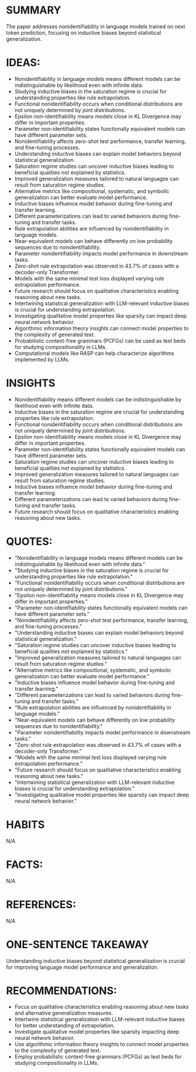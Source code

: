 # SUMMARY
The paper addresses nonidentifiability in language models trained on next token prediction, focusing on inductive biases beyond statistical generalization.

# IDEAS:
- Nonidentifiability in language models means different models can be indistinguishable by likelihood even with infinite data.
- Studying inductive biases in the saturation regime is crucial for understanding properties like rule extrapolation.
- Functional nonidentifiability occurs when conditional distributions are not uniquely determined by joint distributions.
- Epsilon non-identifiability means models close in KL Divergence may differ in important properties.
- Parameter non-identifiability states functionally equivalent models can have different parameter sets.
- Nonidentifiability affects zero-shot test performance, transfer learning, and fine-tuning processes.
- Understanding inductive biases can explain model behaviors beyond statistical generalization.
- Saturation regime studies can uncover inductive biases leading to beneficial qualities not explained by statistics.
- Improved generalization measures tailored to natural languages can result from saturation regime studies.
- Alternative metrics like compositional, systematic, and symbolic generalization can better evaluate model performance.
- Inductive biases influence model behavior during fine-tuning and transfer learning.
- Different parameterizations can lead to varied behaviors during fine-tuning and transfer tasks.
- Rule extrapolation abilities are influenced by nonidentifiability in language models.
- Near-equivalent models can behave differently on low probability sequences due to nonidentifiability.
- Parameter nonidentifiability impacts model performance in downstream tasks.
- Zero-shot rule extrapolation was observed in 43.7% of cases with a decoder-only Transformer.
- Models with the same minimal test loss displayed varying rule extrapolation performance.
- Future research should focus on qualitative characteristics enabling reasoning about new tasks.
- Intertwining statistical generalization with LLM-relevant inductive biases is crucial for understanding extrapolation.
- Investigating qualitative model properties like sparsity can impact deep neural network behavior.
- Algorithmic information theory insights can connect model properties to the complexity of generated text.
- Probabilistic context-free grammars (PCFGs) can be used as test beds for studying compositionality in LLMs.
- Computational models like RASP can help characterize algorithms implemented by LLMs.

# INSIGHTS
- Nonidentifiability means different models can be indistinguishable by likelihood even with infinite data.
- Inductive biases in the saturation regime are crucial for understanding properties like rule extrapolation.
- Functional nonidentifiability occurs when conditional distributions are not uniquely determined by joint distributions.
- Epsilon non-identifiability means models close in KL Divergence may differ in important properties.
- Parameter non-identifiability states functionally equivalent models can have different parameter sets.
- Saturation regime studies can uncover inductive biases leading to beneficial qualities not explained by statistics.
- Improved generalization measures tailored to natural languages can result from saturation regime studies.
- Inductive biases influence model behavior during fine-tuning and transfer learning.
- Different parameterizations can lead to varied behaviors during fine-tuning and transfer tasks.
- Future research should focus on qualitative characteristics enabling reasoning about new tasks.

# QUOTES:
- "Nonidentifiability in language models means different models can be indistinguishable by likelihood even with infinite data."
- "Studying inductive biases in the saturation regime is crucial for understanding properties like rule extrapolation."
- "Functional nonidentifiability occurs when conditional distributions are not uniquely determined by joint distributions."
- "Epsilon non-identifiability means models close in KL Divergence may differ in important properties."
- "Parameter non-identifiability states functionally equivalent models can have different parameter sets."
- "Nonidentifiability affects zero-shot test performance, transfer learning, and fine-tuning processes."
- "Understanding inductive biases can explain model behaviors beyond statistical generalization."
- "Saturation regime studies can uncover inductive biases leading to beneficial qualities not explained by statistics."
- "Improved generalization measures tailored to natural languages can result from saturation regime studies."
- "Alternative metrics like compositional, systematic, and symbolic generalization can better evaluate model performance."
- "Inductive biases influence model behavior during fine-tuning and transfer learning."
- "Different parameterizations can lead to varied behaviors during fine-tuning and transfer tasks."
- "Rule extrapolation abilities are influenced by nonidentifiability in language models."
- "Near-equivalent models can behave differently on low probability sequences due to nonidentifiability."
- "Parameter nonidentifiability impacts model performance in downstream tasks."
- "Zero-shot rule extrapolation was observed in 43.7% of cases with a decoder-only Transformer."
- "Models with the same minimal test loss displayed varying rule extrapolation performance."
- "Future research should focus on qualitative characteristics enabling reasoning about new tasks."
- "Intertwining statistical generalization with LLM-relevant inductive biases is crucial for understanding extrapolation."
- "Investigating qualitative model properties like sparsity can impact deep neural network behavior."

# HABITS
N/A

# FACTS:
N/A

# REFERENCES:
N/A

# ONE-SENTENCE TAKEAWAY
Understanding inductive biases beyond statistical generalization is crucial for improving language model performance and generalization.

# RECOMMENDATIONS:
- Focus on qualitative characteristics enabling reasoning about new tasks and alternative generalization measures.
- Intertwine statistical generalization with LLM-relevant inductive biases for better understanding of extrapolation.
- Investigate qualitative model properties like sparsity impacting deep neural network behavior.
- Use algorithmic information theory insights to connect model properties to the complexity of generated text.
- Employ probabilistic context-free grammars (PCFGs) as test beds for studying compositionality in LLMs.
